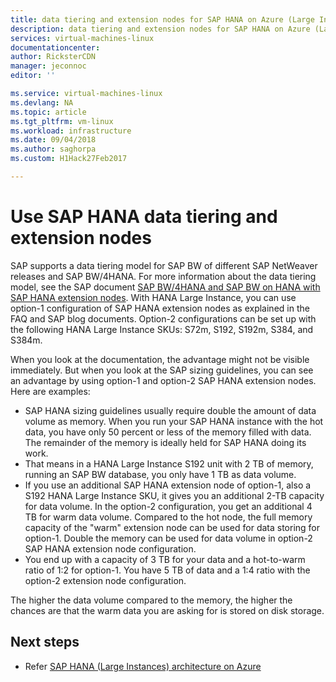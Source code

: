 ```yaml
---
title: data tiering and extension nodes for SAP HANA on Azure (Large Instances) | Microsoft Docs
description: data tiering and extension nodes for SAP HANA on Azure (Large Instances).
services: virtual-machines-linux
documentationcenter: 
author: RicksterCDN
manager: jeconnoc
editor: ''

ms.service: virtual-machines-linux
ms.devlang: NA
ms.topic: article
ms.tgt_pltfrm: vm-linux
ms.workload: infrastructure
ms.date: 09/04/2018
ms.author: saghorpa
ms.custom: H1Hack27Feb2017

---
```

# Use SAP HANA data tiering and extension nodes

SAP supports a data tiering model for SAP BW of different SAP NetWeaver releases and SAP BW/4HANA. For more information about the data tiering model, see the SAP document
[SAP BW/4HANA and SAP BW on HANA with SAP HANA extension nodes](https://www.sap.com/documents/2017/05/ac051285-bc7c-0010-82c7-eda71af511fa.html#).
With HANA Large Instance, you can use option-1 configuration of SAP HANA extension nodes as explained in the FAQ and SAP blog documents. Option-2 configurations can be set up with the following HANA Large Instance SKUs: S72m, S192, S192m, S384, and S384m. 

When you look at the documentation, the advantage might not be visible immediately. But when you look at the SAP sizing guidelines, you can see an advantage by using option-1 and option-2 SAP HANA extension nodes. Here are examples:

- SAP HANA sizing guidelines usually require double the amount of data volume as memory. When you run your SAP HANA instance with the hot data, you have only 50 percent or less of the memory filled with data. The remainder of the memory is ideally held for SAP HANA doing its work.
- That means in a HANA Large Instance S192 unit with 2 TB of memory, running an SAP BW database, you only have 1 TB as data volume.
- If you use an additional SAP HANA extension node of option-1, also a S192 HANA Large Instance SKU, it gives you an additional 2-TB capacity for data volume. In the option-2 configuration, you get an additional 4 TB for warm data volume. Compared to the hot node, the full memory capacity of the "warm" extension node can be used for data storing for option-1. Double the memory can be used for data volume in option-2 SAP HANA extension node configuration.
- You end up with a capacity of 3 TB for your data and a hot-to-warm ratio of 1:2 for option-1. You have 5 TB of data and a 1:4 ratio with the option-2 extension node configuration.

The higher the data volume compared to the memory, the higher the chances are that the warm data you are asking for is stored on disk storage.

## Next steps
- Refer [SAP HANA (Large Instances) architecture on Azure](hana-architecture.md)
